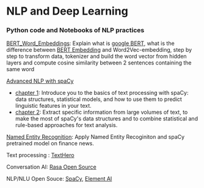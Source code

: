 # NLP and Deep Learning
### Python code and Notebooks of NLP practices

[BERT_Word_Embeddings](BERT_Word_Embeddings.ipynb): Explain what is [google BERT](https://github.com/google-research/bert), what is the difference between [BERT Embedding](https://github.com/google-research/bert) and Word2Vec-embedding, step by step to transform data, tokenizer and build the word vector from hidden layers and compute cosine similarity between 2 sentences containing the same word

[Advanced NLP with spaCy](https://course.spacy.io/)
- [chapter 1](spacy_chapter1.ipynb): Introduce you to the basics of text processing with spaCy: data structures, statistical models, and how to use them to predict linguistic features in your text.
- [chapter 2](spaCy_chapter2.ipynb): Extract specific information from large volumes of text, to make the most of spaCy's data structures and to combine statistical and rule-based approaches for text analysis.

[Named Entity Recognition](NER.ipynb): Apply Named Entity Recoginiton and spaCy pretrained model on finance news.

Text processing : [TextHero](https://texthero.org)

Conversation AI: [Rasa Open Source](https://rasa.com)

NLP/NLU Open Souce: [SpaCy](https://spacy.io), [Element AI](https://www.expert.ai/products/nl-api)






